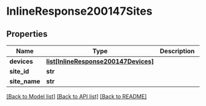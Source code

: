 # InlineResponse200147Sites

## Properties
Name | Type | Description | Notes
------------ | ------------- | ------------- | -------------
**devices** | [**list[InlineResponse200147Devices]**](InlineResponse200147Devices.md) |  | [optional] 
**site_id** | **str** |  | [optional] 
**site_name** | **str** |  | [optional] 

[[Back to Model list]](../README.md#documentation-for-models) [[Back to API list]](../README.md#documentation-for-api-endpoints) [[Back to README]](../README.md)

